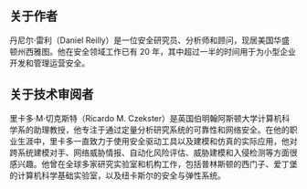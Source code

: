 ## 关于作者

丹尼尔·雷利（Daniel Reilly）是一位安全研究员、分析师和顾问，现居美国华盛顿州西雅图。他在安全领域工作已有 20 年，其中超过一半的时间用于为小型企业开发和管理运营安全。

## 关于技术审阅者

里卡多·M·切克斯特（Ricardo M. Czekster）是英国伯明翰阿斯顿大学计算机科学系的助理教授，他专注于通过定量分析研究系统的可靠性和网络安全。在他的职业生涯中，里卡多一直致力于使用安全驱动工具以及建模和仿真的实际应用，他对跨系统建模对手、网络威胁情报、自动化风险评估、威胁建模和入侵检测等方面很感兴趣。他曾在全球多家研究实验室和机构工作，包括普林斯顿的西门子、爱丁堡的计算机科学基础实验室，以及纽卡斯尔的安全与弹性系统。
